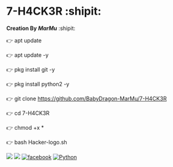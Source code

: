 # 7-H4CK3R :shipit:

**Creation By _MarMu_** :shipit:


👉 apt update

👉 apt update -y

👉 pkg install git -y

👉 pkg install python2 -y

👉 git clone https://github.com/BabyDragon-MarMu/7-H4CK3R

👉 cd 7-H4CK3R

👉 chmod +x *

👉 bash Hacker-logo.sh



![](https://img.shields.io/badge/Github-BabyDragoN_MarMu-tblue.svg?style=for-the-badge)
![](https://img.shields.io/badge/Creation-MarMu-orange?style=for-the-badge&logo=python.svg) 
[![facebook](https://img.shields.io/badge/facebook-Techonology_By_MarMu-lightgreen.svg?style=for-the-badge&logo=python.svg)](https://m.facebook.com/marmu.007)
[![Python](https://img.shields.io/badge/Code-Shell-red.svg?style=flat-square)](#)
